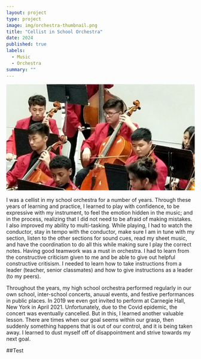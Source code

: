 ```yaml
---
layout: project
type: project
image: img/orchestra-thumbnail.png
title: "Cellist in School Orchestra"
date: 2024
published: true
labels:
  - Music
  - Orchestra
summary: ""
---
```


<img class="img-fluid" src="../img/orchestra-pic.jpg">

I was a cellist in my school orchestra for a number of years. Through these years of learning and practice, I learned to play with confidence, to be expressive with my instrument, to feel the emotion hidden in the music; and in the process, realizing that I did not need to be afraid of making mistakes. I also improved my ability to multi-tasking. While playing, I had to watch the conductor, stay in tempo with the conductor, make sure I am in tune with my section, listen to the other sections for sound cues, read my sheet music, and have the coordination to do all this while making sure I play the correct notes. Having good teamwork was a must in orchestra. I had to learn from the constructive criticism given to me and be able to give out helpful constructive critisism. I needed to learn how to take instructions from a leader (teacher, senior classmates) and how to give instructions as a leader (to my peers).

Throughout the years, my high school orchestra performed regularly in our own school, inter-school concerts, anuual events, and festive performances in public places. In 2019 we even got invited to perform at Carnegie Hall, New York in April 2021. Unfortunately, due to the Covid epidemic, the concert was eventually cancelled. But in this, I learned another valuable lesson. There are times when our goal seems within our grasp, then suddenly something happens that is out of our control, and it is being taken away. I learned to dust myself off of disappointment and strive towards my next goal.

##Test
